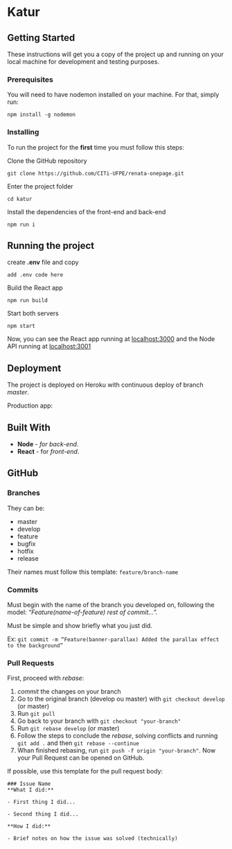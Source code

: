 # Katur

## Getting Started

These instructions will get you a copy of the project up and running on your local machine for development and testing purposes.

### Prerequisites

You will need to have nodemon installed on your machine. For that, simply run:

```
npm install -g nodemon
```

### Installing

To run the project for the **first** time you must follow this steps:

Clone the GitHub repository

```
git clone https://github.com/CITi-UFPE/renata-onepage.git
```

Enter the project folder

```
cd katur
```

Install the dependencies of the front-end and back-end

```
npm run i
```

## Running the project

create **.env** file and copy

```
add .env code here
```

Build the React app

```
npm run build
```

Start both servers

```
npm start
```

Now, you can see the React app running at [localhost:3000](http://localhost:3000) and the Node API running at [localhost:3001](http://localhost:3001)

## Deployment

The project is deployed on Heroku with continuous deploy of branch _master_.

Production app: <add here />

## Built With

* **Node** - _for back-end_.
* **React** - for _front-end_.

## GitHub

### Branches
They can be:
+ master
+ develop
+ feature
+ bugfix
+ hotfix
+ release

Their names must follow this template: `feature/branch-name`

### Commits
Must begin with the name of the branch you developed on, following the model: _“Feature(name-of-feature) rest of commit…”._

Must be simple and show briefly what you just did.

Ex: `git commit -m “Feature(banner-parallax) Added the parallax effect to the background”`

### Pull Requests
First, proceed with _rebase_:
1. _commit_ the changes on your branch
2. Go to the original branch (develop ou master) with `git checkout develop` (or master)
3. Run `git pull`
4. Go back to your branch with `git checkout "your-branch"`
5. Run `git rebase develop` (or master)
6. Follow the steps to conclude the _rebase_, solving conflicts and running `git add .` and then `git rebase --continue`
7. Whan finished rebasing, run `git push -f origin "your-branch"`. Now your Pull Request can be opened on GitHub.

If possible, use this template for the pull request body:
```
### Issue Name
**What I did:**

- First thing I did...

- Second thing I did...

**How I did:**

- Brief notes on how the issue was solved (technically)
